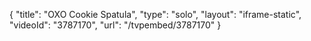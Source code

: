 {
    "title": "OXO Cookie Spatula",
    "type": "solo",
    "layout": "iframe-static",
    "videoId": "3787170",
    "url": "\/tvpembed\/3787170"
}